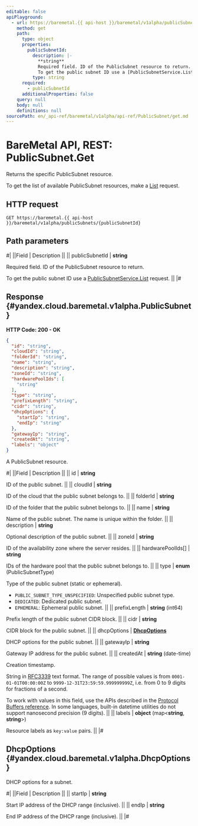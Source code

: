 ```yaml
---
editable: false
apiPlayground:
  - url: https://baremetal.{{ api-host }}/baremetal/v1alpha/publicSubnets/{publicSubnetId}
    method: get
    path:
      type: object
      properties:
        publicSubnetId:
          description: |-
            **string**
            Required field. ID of the PublicSubnet resource to return.
            To get the public subnet ID use a [PublicSubnetService.List](/docs/baremetal/api-ref/PublicSubnet/list#List) request.
          type: string
      required:
        - publicSubnetId
      additionalProperties: false
    query: null
    body: null
    definitions: null
sourcePath: en/_api-ref/baremetal/v1alpha/api-ref/PublicSubnet/get.md
---
```


# BareMetal API, REST: PublicSubnet.Get

Returns the specific PublicSubnet resource.

To get the list of available PublicSubnet resources, make a [List](/docs/baremetal/api-ref/PublicSubnet/list#List) request.

## HTTP request

```
GET https://baremetal.{{ api-host }}/baremetal/v1alpha/publicSubnets/{publicSubnetId}
```

## Path parameters

#|
||Field | Description ||
|| publicSubnetId | **string**

Required field. ID of the PublicSubnet resource to return.

To get the public subnet ID use a [PublicSubnetService.List](/docs/baremetal/api-ref/PublicSubnet/list#List) request. ||
|#

## Response {#yandex.cloud.baremetal.v1alpha.PublicSubnet}

**HTTP Code: 200 - OK**

```json
{
  "id": "string",
  "cloudId": "string",
  "folderId": "string",
  "name": "string",
  "description": "string",
  "zoneId": "string",
  "hardwarePoolIds": [
    "string"
  ],
  "type": "string",
  "prefixLength": "string",
  "cidr": "string",
  "dhcpOptions": {
    "startIp": "string",
    "endIp": "string"
  },
  "gatewayIp": "string",
  "createdAt": "string",
  "labels": "object"
}
```

A PublicSubnet resource.

#|
||Field | Description ||
|| id | **string**

ID of the public subnet. ||
|| cloudId | **string**

ID of the cloud that the public subnet belongs to. ||
|| folderId | **string**

ID of the folder that the public subnet belongs to. ||
|| name | **string**

Name of the public subnet.
The name is unique within the folder. ||
|| description | **string**

Optional description of the public subnet. ||
|| zoneId | **string**

ID of the availability zone where the server resides. ||
|| hardwarePoolIds[] | **string**

IDs of the hardware pool that the public subnet belongs to. ||
|| type | **enum** (PublicSubnetType)

Type of the public subnet (static or ephemeral).

- `PUBLIC_SUBNET_TYPE_UNSPECIFIED`: Unspecified public subnet type.
- `DEDICATED`: Dedicated public subnet.
- `EPHEMERAL`: Ephemeral public subnet. ||
|| prefixLength | **string** (int64)

Prefix length of the public subnet CIDR block. ||
|| cidr | **string**

CIDR block for the public subnet. ||
|| dhcpOptions | **[DhcpOptions](#yandex.cloud.baremetal.v1alpha.DhcpOptions)**

DHCP options for the public subnet. ||
|| gatewayIp | **string**

Gateway IP address for the public subnet. ||
|| createdAt | **string** (date-time)

Creation timestamp.

String in [RFC3339](https://www.ietf.org/rfc/rfc3339.txt) text format. The range of possible values is from
`0001-01-01T00:00:00Z` to `9999-12-31T23:59:59.999999999Z`, i.e. from 0 to 9 digits for fractions of a second.

To work with values in this field, use the APIs described in the
[Protocol Buffers reference](https://developers.google.com/protocol-buffers/docs/reference/overview).
In some languages, built-in datetime utilities do not support nanosecond precision (9 digits). ||
|| labels | **object** (map<**string**, **string**>)

Resource labels as `key:value` pairs. ||
|#

## DhcpOptions {#yandex.cloud.baremetal.v1alpha.DhcpOptions}

DHCP options for a subnet.

#|
||Field | Description ||
|| startIp | **string**

Start IP address of the DHCP range (inclusive). ||
|| endIp | **string**

End IP address of the DHCP range (inclusive). ||
|#